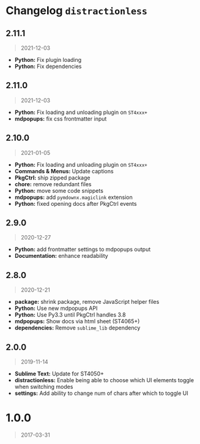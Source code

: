 # Changelog `distractionless`

## 2.11.1

> 2021-12-03

* **Python:** Fix plugin loading
* **Python:** Fix dependencies

## 2.11.0

> 2021-12-03

* **Python:** Fix loading and unloading plugin on `ST4xxx+`
* **mdpopups:** fix css frontmatter input

## 2.10.0

> 2021-01-05

* **Python:** Fix loading and unloading plugin on `ST4xxx+`
* **Commands & Menus:** Update captions
* **PkgCtrl:** ship zipped package
* **chore:** remove redundant files
* **Python:** move some code snippets
* **mdpopups:** add `pymdownx.magiclink` extension
* **Python:** fixed opening docs after PkgCtrl events

## 2.9.0

> 2020-12-27

* **Python:** add frontmatter settings to mdpopups output
* **Documentation:** enhance readability

## 2.8.0

> 2020-12-21

* **package:** shrink package, remove JavaScript helper files
* **Python:** Use new mdpopups API
* **Python:** Use Py3.3 until PkgCtrl handles 3.8
* **mdpopups:** Show docs via html sheet (ST4065+)
* **dependencies:** Remove `sublime_lib` dependency

## 2.0.0

> 2019-11-14

* **Sublime Text:** Update for ST4050+
* **distractionless:** Enable being able to choose which UI elements toggle when switching modes
* **settings:** Add ability to change num of chars after which to toggle UI

# 1.0.0

> 2017-03-31
